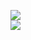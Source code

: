 [![](https://img.shields.io/badge/Made%20With-Github%20Spray-lightgrey.svg?style=for-the-badge&logo=github)](https://github.com/Annihil/github-spray#8492)  
[![](https://i.imgur.com/2DrTn0Z.gif)](https://github.com/Annihil/github-spray)